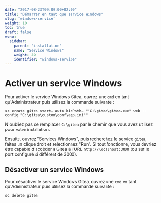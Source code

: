 ```yaml
---
date: "2017-08-23T09:00:00+02:00"
title: "Démarrer en tant que service Windows"
slug: "windows-service"
weight: 10
toc: true
draft: false
menu:
  sidebar:
    parent: "installation"
    name: "Service Windows"
    weight: 30
    identifier: "windows-service"
---
```


# Activer un service Windows

Pour activer le service Windows Gitea, ouvrez une `cmd` en tant qu'Administrateur puis utilisez la commande suivante :

```
sc create gitea start= auto binPath= ""C:\gitea\gitea.exe" web --config "C:\gitea\custom\conf\app.ini""
```

N'oubliez pas de remplacer `C:\gitea` par le chemin que vous avez utilisez pour votre installation.

Ensuite, ouvrez "Services Windows", puis recherchez le service `gitea`, faites un clique droit et selectionnez "Run". Si tout fonctionne, vous devriez être capable d'accèder à Gitea à l'URL `http://localhost:3000` (ou sur le port configuré si différent de 3000).

## Désactiver un service Windows

Pour désactiver le service Windows Gitea, ouvrez une `cmd` en tant qu'Administrateur puis utilisez la commande suivante :

```
sc delete gitea
```
